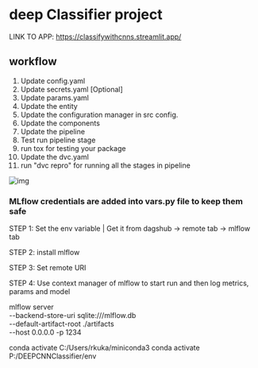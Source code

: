 # deep Classifier project
LINK TO APP: https://classifywithcnns.streamlit.app/
## workflow

1. Update config.yaml
2. Update secrets.yaml [Optional]
3. Update params.yaml
4. Update the entity
5. Update the configuration manager in src config.
6. Update the components
7. Update the pipeline
8. Test run pipeline stage
9. run tox for testing your package
10. Update the dvc.yaml
11. run "dvc repro" for running all the stages in pipeline

![img](https://dagshub.com/PARADOXop/DEEPCNNClassifier/src/master/docs/images/Data%20Ingestion@2x%20%281%29.png)

### MLflow credentials are added into vars.py file to keep them safe  

STEP 1: Set the env variable | Get it from dagshub -> remote tab -> mlflow tab

STEP 2: install mlflow

STEP 3: Set remote URI

STEP 4: Use context manager of mlflow to start run and then log metrics, params and model


mlflow server \
--backend-store-uri sqlite:///mlflow.db \
--default-artifact-root ./artifacts \
--host 0.0.0.0 -p 1234

conda activate C:/Users/rkuka/miniconda3
conda activate P:/DEEPCNNClassifier/env
